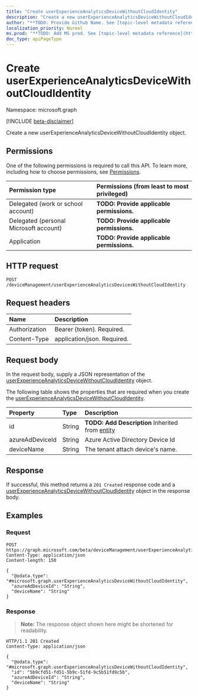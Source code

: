 ```yaml
---
title: "Create userExperienceAnalyticsDeviceWithoutCloudIdentity"
description: "Create a new userExperienceAnalyticsDeviceWithoutCloudIdentity object."
author: "**TODO: Provide Github Name. See [topic-level metadata reference](https://msgo.azurewebsites.net/add/document/guidelines/metadata.html#topic-level-metadata)**"
localization_priority: Normal
ms.prod: "**TODO: Add MS prod. See [topic-level metadata reference](https://msgo.azurewebsites.net/add/document/guidelines/metadata.html#topic-level-metadata)**"
doc_type: apiPageType
---
```


# Create userExperienceAnalyticsDeviceWithoutCloudIdentity
Namespace: microsoft.graph

[!INCLUDE [beta-disclaimer](../../includes/beta-disclaimer.md)]

Create a new userExperienceAnalyticsDeviceWithoutCloudIdentity object.

## Permissions
One of the following permissions is required to call this API. To learn more, including how to choose permissions, see [Permissions](/graph/permissions-reference).

|Permission type|Permissions (from least to most privileged)|
|:---|:---|
|Delegated (work or school account)|**TODO: Provide applicable permissions.**|
|Delegated (personal Microsoft account)|**TODO: Provide applicable permissions.**|
|Application|**TODO: Provide applicable permissions.**|

## HTTP request

<!-- {
  "blockType": "ignored"
}
-->
``` http
POST /deviceManagement/userExperienceAnalyticsDevicesWithoutCloudIdentity
```

## Request headers
|Name|Description|
|:---|:---|
|Authorization|Bearer {token}. Required.|
|Content-Type|application/json. Required.|

## Request body
In the request body, supply a JSON representation of the [userExperienceAnalyticsDeviceWithoutCloudIdentity](../resources/userexperienceanalyticsdevicewithoutcloudidentity.md) object.

The following table shows the properties that are required when you create the [userExperienceAnalyticsDeviceWithoutCloudIdentity](../resources/userexperienceanalyticsdevicewithoutcloudidentity.md).

|Property|Type|Description|
|:---|:---|:---|
|id|String|**TODO: Add Description** Inherited from [entity](../resources/entity.md)|
|azureAdDeviceId|String|Azure Active Directory Device Id|
|deviceName|String|The tenant attach device's name.|



## Response

If successful, this method returns a `201 Created` response code and a [userExperienceAnalyticsDeviceWithoutCloudIdentity](../resources/userexperienceanalyticsdevicewithoutcloudidentity.md) object in the response body.

## Examples

### Request
<!-- {
  "blockType": "request",
  "name": "create_userexperienceanalyticsdevicewithoutcloudidentity_from_"
}
-->
``` http
POST https://graph.microsoft.com/beta/deviceManagement/userExperienceAnalyticsDevicesWithoutCloudIdentity
Content-Type: application/json
Content-length: 150

{
  "@odata.type": "#microsoft.graph.userExperienceAnalyticsDeviceWithoutCloudIdentity",
  "azureAdDeviceId": "String",
  "deviceName": "String"
}
```


### Response
>**Note:** The response object shown here might be shortened for readability.
<!-- {
  "blockType": "response",
  "truncated": true,
  "@odata.type": "microsoft.graph.userExperienceAnalyticsDeviceWithoutCloudIdentity"
}
-->
``` http
HTTP/1.1 201 Created
Content-Type: application/json

{
  "@odata.type": "#microsoft.graph.userExperienceAnalyticsDeviceWithoutCloudIdentity",
  "id": "5b9cfd51-fd51-5b9c-51fd-9c5b51fd9c5b",
  "azureAdDeviceId": "String",
  "deviceName": "String"
}
```

